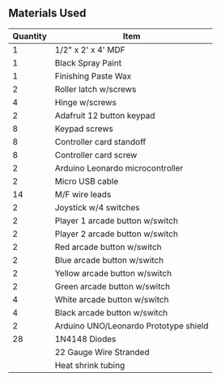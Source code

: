 ## Materials Used


| Quantity | Item                                  |
|----------|---------------------------------------|
| 1        | 1/2" x 2' x 4' MDF                    |
| 1        | Black Spray Paint                     |
| 1        | Finishing Paste Wax                   |
| 2        | Roller latch w/screws                 |
| 4        | Hinge w/screws                        |
| 2        | Adafruit 12 button keypad             |
| 8        | Keypad screws                         |
| 8        | Controller card standoff              |
| 8        | Controller card screw                 |
| 2        | Arduino Leonardo microcontroller      |
| 2        | Micro USB cable                       |
| 14       | M/F wire leads                        |
| 2        | Joystick w/4 switches                 |
| 2        | Player 1 arcade button w/switch       |
| 2        | Player 2 arcade button w/switch       |
| 2        | Red arcade button w/switch            |
| 2        | Blue arcade button w/switch           |
| 2        | Yellow arcade button w/switch         |
| 2        | Green arcade button w/switch          |
| 4        | White arcade button w/switch          |
| 4        | Black arcade button w/switch          |
| 2        | Arduino UNO/Leonardo Prototype shield |
| 28       | 1N4148 Diodes                         |
|          | 22 Gauge Wire Stranded                |
|          | Heat shrink tubing                    |
